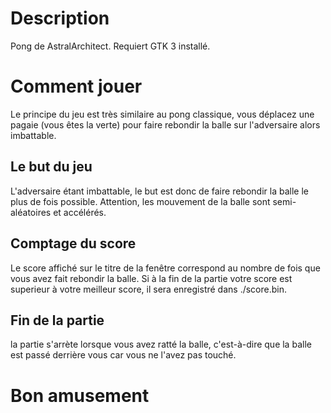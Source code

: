 # Description
Pong de AstralArchitect. Requiert GTK 3 installé.
# Comment jouer
Le principe du jeu est très similaire au pong classique, vous déplacez une pagaie (vous êtes la verte) pour faire rebondir la balle sur l'adversaire alors imbattable.
## Le but du jeu
L'adversaire étant imbattable, le but est donc de faire rebondir la balle le plus de fois possible. Attention, les mouvement de la balle sont semi-aléatoires et accélérés.
## Comptage du score
Le score affiché sur le titre de la fenêtre correspond au nombre de fois que vous avez fait rebondir la balle. Si à la fin de la partie votre score est superieur à votre meilleur score, il sera enregistré dans ./score.bin.
## Fin de la partie
la partie s'arrète lorsque vous avez ratté la balle, c'est-à-dire que la balle est passé derrière vous car vous ne l'avez pas touché.

# Bon amusement

